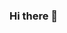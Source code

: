 ### Hi there 👋

<!--
**KAVYA1608/KAVYA1608** is a ✨ _special_ ✨ repository because its `README.md` (this file) appears on your GitHub profile.

Here are some ideas to get you started:

- 🔭 I’m currently working on ...
- 🌱 I’m currently learning UI Designing
- 📫 How to reach me: kavyashetty66@gmail.com
-->
